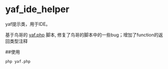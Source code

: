 # yaf_ide_helper
yaf提示类，用于IDE。  

基于鸟哥的 [yaf.php](https://github.com/laruence/yaf/blob/master/tools/yaf.php) 脚本,
修复了鸟哥的脚本中的一些bug；增加了function的返回类型注释


##使用

``` sh
php yaf.php
```
